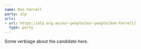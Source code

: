 ```yaml
---
name: Don Farrell
party: alp
urls:
- url: https://alp.org.au/our-people/our-people/don-farrell/
  type: party
---
```

Some verbiage about the candidate here.
